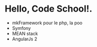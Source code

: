 
<!DOCTYPE html>
<html lang="fr">
<head>
  <meta charset="UTF-8">
  <title>JUE VINCENT</title>
</head>
<body>
  <h1>Hello, Code School!.</h1>
  
  <ul>
    <li>mkFramework pour le php, la poo</li>
    <li>Symfony</li>
    <li>MEAN stack</li>
    <li>AngularJs 2</li>
  </ul>
</body>
</html>
